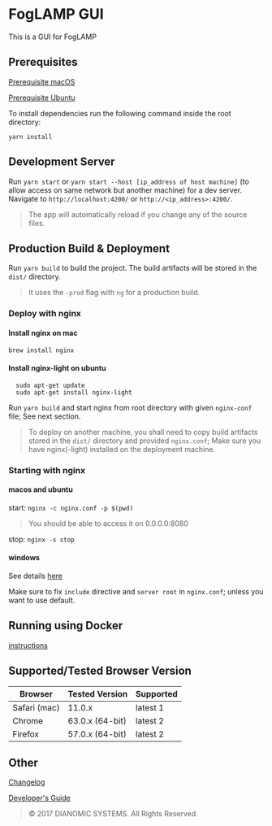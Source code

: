 # FogLAMP GUI
This is a GUI for FogLAMP

## Prerequisites

[Prerequisite macOS](prerequisite-macos.md)

[Prerequisite Ubuntu](prerequisite-ubuntu.md)

To install dependencies run the following command inside the root directory:

`yarn install`

## Development Server

Run `yarn start` or `yarn start --host [ip_address of host machine]` (to allow access on same network but another machine) for a dev server. Navigate to `http://localhost:4200/` or `http://<ip_address>:4200/`. 

> The app will automatically reload if you change any of the source files.


## Production Build & Deployment
Run `yarn build` to build the project. The build artifacts will be stored in the `dist/` directory. 

> It uses the `-prod` flag with `ng` for a production build.

### Deploy with nginx

#### Install nginx on mac 
```
brew install nginx 
```

#### Install nginx-light on ubuntu
```
  sudo apt-get update
  sudo apt-get install nginx-light
```

Run `yarn build` and start nginx from root directory with given `nginx-conf` file; See next section. 

> To deploy on another machine, you shall need to copy build artifacts stored in the `dist/` directory and provided `nginx.conf`; Make sure you have nginx(-light) installed on the deployment machine.

### Starting with nginx

#### macos and ubuntu

start: `nginx -c nginx.conf -p $(pwd)`

> You should be able to access it on 0.0.0.0:8080

stop: `nginx -s stop`

#### windows

See details [here](windows-nginx-deployment-guide.md)

Make sure to fix `include` directive and `server root` in `nginx.conf`; unless you want to use default.


## Running using Docker 
[instructions](docker-readme.md)

## Supported/Tested Browser Version
Browser | Tested Version | Supported
--------|-------- |-------
Safari (mac)  | 11.0.x   | latest 1
Chrome  |63.0.x (64-bit) | latest 2 
Firefox |57.0.x (64-bit) | latest 2


## Other 
[Changelog](changelog.md)

[Developer's Guide](developers-guide.md)


> &copy; 2017 DIANOMIC SYSTEMS. All Rights Reserved.